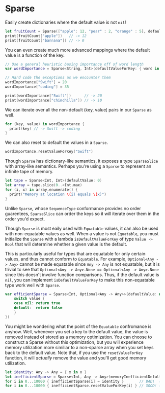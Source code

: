# Sparse

Easily create dictionaries where the default value is not `nil`!
```swift
let fruitCount = Sparse(["apple": 12, "pear" : 2, "orange" : 5], defaultValue: 0)
print(fruitCount["apple"])   // -> 12
print(fruitCount["bannana"]) // -> 0
```

You can even create much more advanced mappings where the default value is a function of the key.
```swift
// Use a general heuristic basing importance off of word length
var wordImportance = Sparse<String, Int>(defaultValueForKey: { word in word.characters.count })

// Hard code the exceptions as we encounter them
wordImportance["Swift"] = 20
wordImportance["coding"] = 35

print(wordImportance["Swift"])      // -> 20
print(wordImportance["chinchilla"]) // -> 10
```

We can iterate over all the non-default (key, value) pairs in our `Sparse` as well.
```swift
for (key, value) in wordImportance {
  print(key) // -> Swift -> coding
}
```

We can also reset to default the values in a `Sparse`.
```swift
wordImportance.resetValueForKey("Swift")
```

Though `Sparse` has dictionary-like semantics, it exposes a type `SparseSlice` with array-like semantics. Perhaps you're using a `Sparse` to represent an infinite tape of memory.
```swift
let tape = Sparse<Int, Int>(defaultValue: 0)
let array = tape.slice(0..<Int.max)
for (i, x) in array.enumerate() {
  print("Memory at location \(i) equals \(x)")
}
```
Unlike `Sparse`, whose `SequenceType` conformance provides no order guarentees, `SparseSlice` can order the keys so it will iterate over them in the order you'd expect.

Though `Sparse` is most eaily used with `Equatable` values, it can also be used with non-equatable values as well. When a value is not `Equatable`, you must initialize the `Sparse` with a lambda `isDefaultValueForKey` of type `Value -> Bool` that will determine whether a given value is the default.

This is particularly useful for types that are equatable for only certain values, and thus cannot conform to `Equatable`. For example, `Optional<Any -> Any>` cannot be made equatable since `Any -> Any` is not equatable, but it is trivial to see that `Optional<Any -> Any>.None == Optional<Any -> Any>.None` since this doesn't involve function comparisons. Thus, if the default value is `nil`, you can implement `isDefaultValueForKey` to make this non-equatable type work well with `Sparse`.
```swift
var efficientSparse = Sparse<Int, Optional<Any -> Any>>(defaultValue: nil, isDefaultValue: { value in
    switch value {
    case nil: return true
    default:  return false
    }
})
```

You might be wondering what the point of the `Equatable` confromance is anyhow. Well, whenever you set a key to the default value, the value is removed instead of stored as a memory optimization. You can choose to construct a Sparse without this optimization, but you will experience memory utilization more similiar to a non-sparse array when you set keys back to the default value. Note that, if you use the `resetValueForKey` function, it will *actually* remove the value and you'll get good memory utilization.
```swift
let identity: Any -> Any = { x in x }
let inefficientSparse = Sparse<Int, Any -> Any>(memoryInefficientDefultValue: identity)
for i in 0...10000 { inefficientSparse[i] = identity }       // BAD!  (stores 10,000 copies of default entry)
for i in 0...10000 { inefficientSparse.resetValueForKey(i) } // GOOD! (actually removes entries)
```
